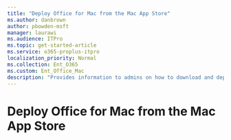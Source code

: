 ```yaml
---
title: "Deploy Office for Mac from the Mac App Store"
ms.author: danbrown
author: pbowden-msft
manager: laurawi
ms.audience: ITPro
ms.topic: get-started-article
ms.service: o365-proplus-itpro
localization_priority: Normal
ms.collection: Ent_O365
ms.custom: Ent_Office_Mac
description: "Provides information to admins on how to download and deploy Office for Mac from the Mac App Store"
---
```


# Deploy Office for Mac from the Mac App Store

